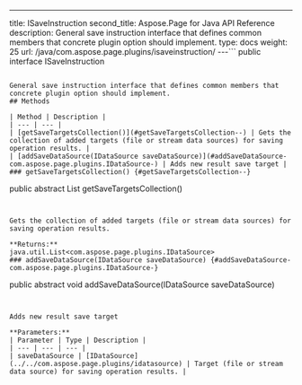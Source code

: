---
title: ISaveInstruction
second_title: Aspose.Page for Java API Reference
description: General save instruction interface that defines common members that concrete plugin option should implement.
type: docs
weight: 25
url: /java/com.aspose.page.plugins/isaveinstruction/
---```
public interface ISaveInstruction
```

General save instruction interface that defines common members that concrete plugin option should implement.
## Methods

| Method | Description |
| --- | --- |
| [getSaveTargetsCollection()](#getSaveTargetsCollection--) | Gets the collection of added targets (file or stream data sources) for saving operation results. |
| [addSaveDataSource(IDataSource saveDataSource)](#addSaveDataSource-com.aspose.page.plugins.IDataSource-) | Adds new result save target |
### getSaveTargetsCollection() {#getSaveTargetsCollection--}
```
public abstract List<IDataSource> getSaveTargetsCollection()
```


Gets the collection of added targets (file or stream data sources) for saving operation results.

**Returns:**
java.util.List<com.aspose.page.plugins.IDataSource>
### addSaveDataSource(IDataSource saveDataSource) {#addSaveDataSource-com.aspose.page.plugins.IDataSource-}
```
public abstract void addSaveDataSource(IDataSource saveDataSource)
```


Adds new result save target

**Parameters:**
| Parameter | Type | Description |
| --- | --- | --- |
| saveDataSource | [IDataSource](../../com.aspose.page.plugins/idatasource) | Target (file or stream data source) for saving operation results. |

